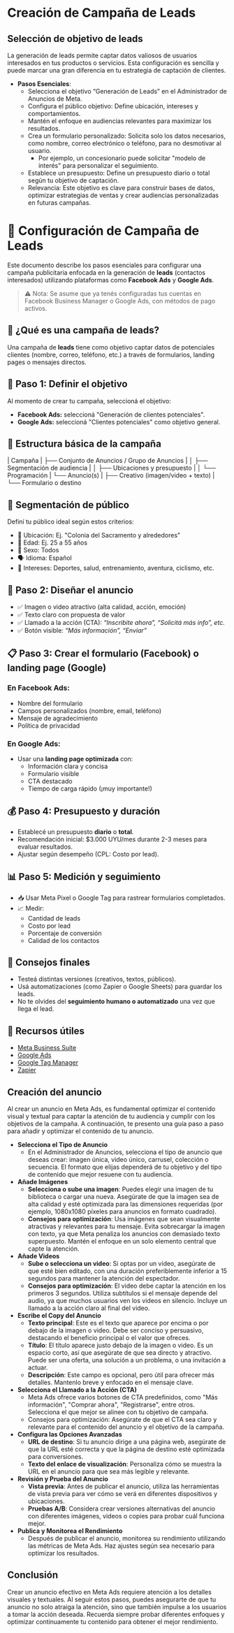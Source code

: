 # Creación de Campaña de Leads

## Selección de objetivo de leads
La generación de leads permite captar datos valiosos de usuarios interesados en tus productos o servicios. Esta configuración es sencilla y puede marcar una gran diferencia en tu estrategia de captación de clientes.

- **Pasos Esenciales**:
    - Selecciona el objetivo “Generación de Leads” en el Administrador de Anuncios de Meta. 
    - Configura el público objetivo: Define ubicación, intereses y comportamientos. 
    - Mantén el enfoque en audiencias relevantes para maximizar los resultados. 
    - Crea un formulario personalizado: Solicita solo los datos necesarios, como nombre, correo electrónico o teléfono, para no desmotivar al usuario. 
        - Por ejemplo, un concesionario puede solicitar "modelo de interés" para personalizar el seguimiento. 
    - Establece un presupuesto: Define un presupuesto diario o total según tu objetivo de captación. 
    - Relevancia: Este objetivo es clave para construir bases de datos, optimizar estrategias de ventas y crear audiencias personalizadas en futuras campañas.

# 🎯 Configuración de Campaña de Leads

Este documento describe los pasos esenciales para configurar una campaña publicitaria enfocada en la generación de **leads** (contactos interesados) utilizando plataformas como **Facebook Ads** y **Google Ads**.

> ⚠️ Nota: Se asume que ya tenés configuradas tus cuentas en Facebook Business Manager o Google Ads, con métodos de pago activos.

## 🧾 ¿Qué es una campaña de leads?

Una campaña de **leads** tiene como objetivo captar datos de potenciales clientes (nombre, correo, teléfono, etc.) a través de formularios, landing pages o mensajes directos.


## 📌 Paso 1: Definir el objetivo

Al momento de crear tu campaña, seleccioná el objetivo:

- **Facebook Ads:** seleccioná "Generación de clientes potenciales".
- **Google Ads:** seleccioná "Clientes potenciales" como objetivo general.

## 🔄 Estructura básica de la campaña
| Campaña
| ├── Conjunto de Anuncios / Grupo de Anuncios
| │ ├── Segmentación de audiencia
| │ ├── Ubicaciones y presupuesto
| │ └── Programación
| └── Anuncio(s)
| ├── Creativo (imagen/video + texto)
| └── Formulario o destino

## 👥 Segmentación de público

Definí tu público ideal según estos criterios:

- 📍 Ubicación: Ej. "Colonia del Sacramento y alrededores"
- 🎂 Edad: Ej. 25 a 55 años
- 👤 Sexo: Todos
- 🗣️ Idioma: Español
- 🎯 Intereses: Deportes, salud, entrenamiento, aventura, ciclismo, etc.

## 📸 Paso 2: Diseñar el anuncio

- ✅ Imagen o video atractivo (alta calidad, acción, emoción)
- ✅ Texto claro con propuesta de valor
- ✅ Llamado a la acción (CTA): *“Inscribite ahora”, “Solicitá más info”, etc.*
- ✅ Botón visible: *“Más información”, “Enviar”*

## 📋 Paso 3: Crear el formulario (Facebook) o landing page (Google)

### En Facebook Ads:
- Nombre del formulario
- Campos personalizados (nombre, email, teléfono)
- Mensaje de agradecimiento
- Política de privacidad

### En Google Ads:
- Usar una **landing page optimizada** con:
  - Información clara y concisa
  - Formulario visible
  - CTA destacado
  - Tiempo de carga rápido (¡muy importante!)


## 💰 Paso 4: Presupuesto y duración

- Establecé un presupuesto **diario** o **total**.
- Recomendación inicial: $3.000 UYU/mes durante 2-3 meses para evaluar resultados.
- Ajustar según desempeño (CPL: Costo por lead).


## 📊 Paso 5: Medición y seguimiento

- 📥 Usar Meta Pixel o Google Tag para rastrear formularios completados.
- 📈 Medir: 
  - Cantidad de leads
  - Costo por lead
  - Porcentaje de conversión
  - Calidad de los contactos

## 🧠 Consejos finales

- Testeá distintas versiones (creativos, textos, públicos).
- Usá automatizaciones (como Zapier o Google Sheets) para guardar los leads.
- No te olvides del **seguimiento humano o automatizado** una vez que llega el lead.


## 📎 Recursos útiles
- [Meta Business Suite](https://business.facebook.com/)
- [Google Ads](https://ads.google.com/)
- [Google Tag Manager](https://tagmanager.google.com/)
- [Zapier](https://zapier.com/)


## Creación del anuncio
Al crear un anuncio en Meta Ads, es fundamental optimizar el contenido visual y textual para captar la atención de tu audiencia y cumplir con los objetivos de la campaña. A continuación, te presento una guía paso a paso para añadir y optimizar el contenido de tu anuncio.
- **Selecciona el Tipo de Anuncio**
    - En el Administrador de Anuncios, selecciona el tipo de anuncio que deseas crear: imagen única, video único, carrusel, colección o secuencia. El formato que elijas dependerá de tu objetivo y del tipo de contenido que mejor resuene con tu audiencia.
- **Añade Imágenes**
    - **Selecciona o sube una imagen**: Puedes elegir una imagen de tu biblioteca o cargar una nueva. Asegúrate de que la imagen sea de alta calidad y esté optimizada para las dimensiones requeridas (por ejemplo, 1080x1080 píxeles para anuncios en formato cuadrado).
    - **Consejos para optimización**: Usa imágenes que sean visualmente atractivas y relevantes para tu mensaje. Evita sobrecargar la imagen con texto, ya que Meta penaliza los anuncios con demasiado texto superpuesto. Mantén el enfoque en un solo elemento central que capte la atención.
- **Añade Videos**
    - **Sube o selecciona un video**: Si optas por un video, asegúrate de que esté bien editado, con una duración preferiblemente inferior a 15 segundos para mantener la atención del espectador.
    - **Consejos para optimización**: El video debe captar la atención en los primeros 3 segundos. Utiliza subtítulos si el mensaje depende del audio, ya que muchos usuarios ven los videos en silencio. Incluye un llamado a la acción claro al final del video.
- **Escribe el Copy del Anuncio**
    - **Texto principal**: Este es el texto que aparece por encima o por debajo de la imagen o video. Debe ser conciso y persuasivo, destacando el beneficio principal o el valor que ofreces.
    - **Título**: El título aparece justo debajo de la imagen o video. Es un espacio corto, así que asegúrate de que sea directo y atractivo. Puede ser una oferta, una solución a un problema, o una invitación a actuar.
    - **Descripción**: Este campo es opcional, pero útil para ofrecer más detalles. Mantenlo breve y enfocado en el mensaje clave.
- **Selecciona el Llamado a la Acción (CTA)**
    - Meta Ads ofrece varios botones de CTA predefinidos, como "Más información", "Comprar ahora", "Registrarse", entre otros. Selecciona el que mejor se alinee con tu objetivo de campaña.
    - Consejos para optimización: Asegúrate de que el CTA sea claro y relevante para el contenido del anuncio y el objetivo de la campaña.
- **Configura las Opciones Avanzadas**
    - **URL de destino**: Si tu anuncio dirige a una página web, asegúrate de que la URL esté correcta y que la página de destino esté optimizada para conversiones.
    - **Texto del enlace de visualización**: Personaliza cómo se muestra la URL en el anuncio para que sea más legible y relevante.
- **Revisión y Prueba del Anuncio**
    - **Vista previa**: Antes de publicar el anuncio, utiliza las herramientas de vista previa para ver cómo se verá en diferentes dispositivos y ubicaciones.
    - **Pruebas A/B**: Considera crear versiones alternativas del anuncio con diferentes imágenes, videos o copies para probar cuál funciona mejor.
- **Publica y Monitorea el Rendimiento**
    - Después de publicar el anuncio, monitorea su rendimiento utilizando las métricas de Meta Ads. Haz ajustes según sea necesario para optimizar los resultados.


## Conclusión
Crear un anuncio efectivo en Meta Ads requiere atención a los detalles visuales y textuales. Al seguir estos pasos, puedes asegurarte de que tu anuncio no solo atraiga la atención, sino que también impulse a los usuarios a tomar la acción deseada. Recuerda siempre probar diferentes enfoques y optimizar continuamente tu contenido para obtener el mejor rendimiento.